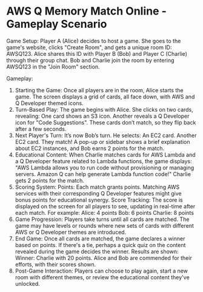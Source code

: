 # AWS Q Memory Match Online - Gameplay Scenario

Game Setup:
Player A (Alice) decides to host a game. She goes to the game's website, clicks "Create Room", and gets a unique room ID: AWSQ123.
Alice shares this ID with Player B (Bob) and Player C (Charlie) through their group chat.
Bob and Charlie join the room by entering AWSQ123 in the "Join Room" section.

Gameplay:

1. Starting the Game:
   Once all players are in the room, Alice starts the game.
   The screen displays a grid of cards, all face down, with AWS and Q Developer themed icons.
2. Turn-Based Play:
   The game begins with Alice. She clicks on two cards, revealing:
   One card shows an S3 icon.
   Another reveals a Q Developer icon for "Code Suggestions".
   These cards don’t match, so they flip back after a few seconds.
3. Next Player's Turn:
   It’s now Bob’s turn. He selects:
   An EC2 card.
   Another EC2 card.
   They match!
   A pop-up or sidebar shows a brief explanation about EC2 instances, and Bob earns 2 points for the match.
4. Educational Content:
   When Charlie matches cards for AWS Lambda and a Q Developer feature related to Lambda functions, the game displays:
   "AWS Lambda allows you to run code without provisioning or managing servers. Amazon Q can help generate Lambda function code!"
   Charlie gets 2 points for the match.
5. Scoring System:
   Points: Each match grants points. Matching AWS services with their corresponding Q Developer features might give bonus points for educational synergy.
   Score Tracking: The score is displayed on the screen for all players to see, updating in real-time after each match. For example:
   Alice: 4 points
   Bob: 6 points
   Charlie: 8 points
6. Game Progression:
   Players take turns until all cards are matched.
   The game may have levels or rounds where new sets of cards with different AWS or Q Developer themes are introduced.
7. End Game:
   Once all cards are matched, the game declares a winner based on points. If there's a tie, perhaps a quick quiz on the content revealed during the game decides the winner.
   Results are shown:
   Winner: Charlie with 20 points.
   Alice and Bob are commended for their efforts, with their scores shown.
8. Post-Game Interaction:
   Players can choose to play again, start a new room with different themes, or review the educational content they've unlocked.
